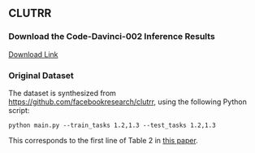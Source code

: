 ## CLUTRR

### Download the Code-Davinci-002 Inference Results

[Download Link](https://bdmbabel.blob.core.windows.net/public/clutrr.zip)

### Original Dataset

The dataset is synthesized from https://github.com/facebookresearch/clutrr, using the following Python script:

`python main.py --train_tasks 1.2,1.3 --test_tasks 1.2,1.3`

This corresponds to the first line of Table 2 in [this paper](https://arxiv.org/pdf/1908.06177.pdf).
